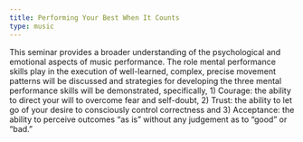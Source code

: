 ```yaml
---
title: Performing Your Best When It Counts
type: music
---
```


This seminar provides a broader understanding of the psychological and emotional aspects of music performance. The role mental performance skills play in the execution of well-learned, complex, precise movement patterns will be discussed and strategies for developing the three mental performance skills will be demonstrated, specifically, 1) Courage: the ability to direct your will to overcome fear and self-doubt, 2) Trust: the ability to let go of your desire to consciously control correctness and 3) Acceptance: the ability to perceive outcomes “as is” without any judgement as to “good” or “bad.”
